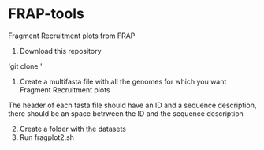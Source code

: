 # FRAP-tools
Fragment Recruitment plots from FRAP 

1. Download this repository

'git clone '

1. Create a multifasta file with all the genomes for which you want Fragment Recruitment plots

  The header of each fasta file should have an ID and a sequence description, there should be an space betrween the ID and the sequence description
  
2. Create a folder with the datasets
3. Run fragplot2.sh

